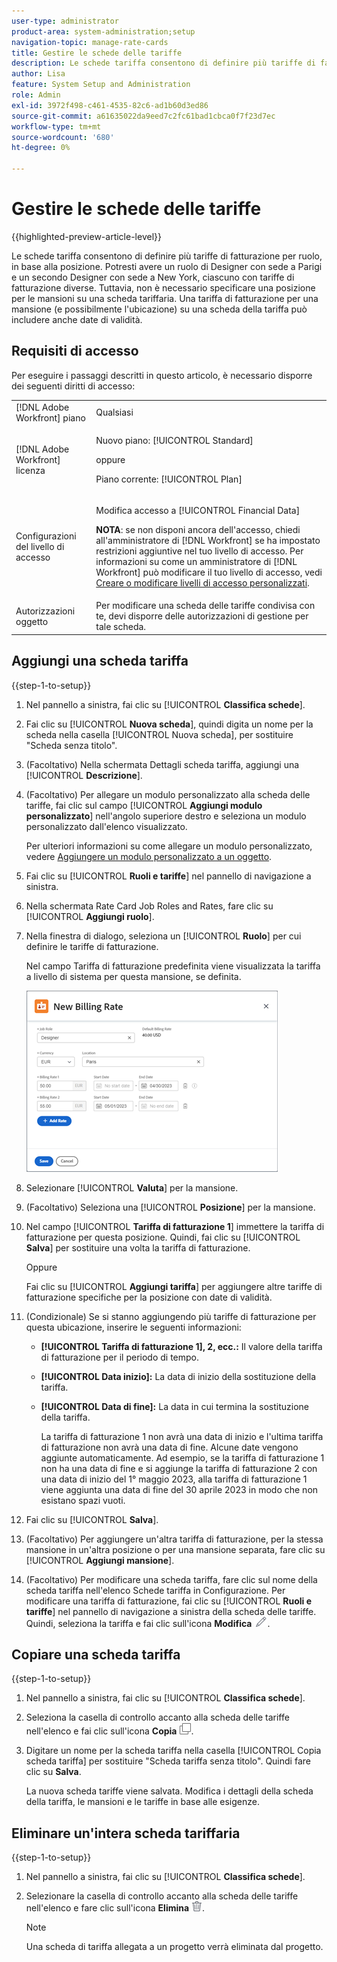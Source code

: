 ```yaml
---
user-type: administrator
product-area: system-administration;setup
navigation-topic: manage-rate-cards
title: Gestire le schede delle tariffe
description: Le schede tariffa consentono di definire più tariffe di fatturazione per ruolo, in base alla posizione.
author: Lisa
feature: System Setup and Administration
role: Admin
exl-id: 3972f498-c461-4535-82c6-ad1b60d3ed86
source-git-commit: a61635022da9eed7c2fc61bad1cbca0f7f23d7ec
workflow-type: tm+mt
source-wordcount: '680'
ht-degree: 0%

---
```


# Gestire le schede delle tariffe

{{highlighted-preview-article-level}}

Le schede tariffa consentono di definire più tariffe di fatturazione per ruolo, in base alla posizione. Potresti avere un ruolo di Designer con sede a Parigi e un secondo Designer con sede a New York, ciascuno con tariffe di fatturazione diverse. Tuttavia, non è necessario specificare una posizione per le mansioni su una scheda tariffaria. Una tariffa di fatturazione per una mansione (e possibilmente l&#39;ubicazione) su una scheda della tariffa può includere anche date di validità.

## Requisiti di accesso

Per eseguire i passaggi descritti in questo articolo, è necessario disporre dei seguenti diritti di accesso:

<table style="table-layout:auto"> 
 <col> 
 <col> 
 <tbody> 
  <tr> 
   <td role="rowheader">[!DNL Adobe Workfront] piano</td> 
   <td>Qualsiasi</td> 
  </tr> 
  <tr> 
   <td role="rowheader">[!DNL Adobe Workfront] licenza</td> 
   <td><p>Nuovo piano: [!UICONTROL Standard] </p>
       <p>oppure</p> 
       <p>Piano corrente: [!UICONTROL Plan] </p>
   </td>    
  </tr> 
  <tr> 
   <td role="rowheader">Configurazioni del livello di accesso</td> 
   <td> <p>Modifica accesso a [!UICONTROL Financial Data]</p> <p><b>NOTA</b>: se non disponi ancora dell'accesso, chiedi all'amministratore di [!DNL Workfront] se ha impostato restrizioni aggiuntive nel tuo livello di accesso. Per informazioni su come un amministratore di [!DNL Workfront] può modificare il tuo livello di accesso, vedi <a href="../../../administration-and-setup/add-users/configure-and-grant-access/create-modify-access-levels.md" class="MCXref xref">Creare o modificare livelli di accesso personalizzati</a>.</p> </td> 
  </tr> 
  <tr> 
   <td role="rowheader">Autorizzazioni oggetto</td> 
   <td>Per modificare una scheda delle tariffe condivisa con te, devi disporre delle autorizzazioni di gestione per tale scheda.</td> 
  </tr> 
 </tbody> 
</table>

## Aggiungi una scheda tariffa

{{step-1-to-setup}}

1. Nel pannello a sinistra, fai clic su [!UICONTROL **Classifica schede**].
1. Fai clic su [!UICONTROL **Nuova scheda**], quindi digita un nome per la scheda nella casella [!UICONTROL Nuova scheda], per sostituire &quot;Scheda senza titolo&quot;.
1. (Facoltativo) Nella schermata Dettagli scheda tariffa, aggiungi una [!UICONTROL **Descrizione**].
1. (Facoltativo) Per allegare un modulo personalizzato alla scheda delle tariffe, fai clic sul campo [!UICONTROL **Aggiungi modulo personalizzato**] nell&#39;angolo superiore destro e seleziona un modulo personalizzato dall&#39;elenco visualizzato.

   Per ulteriori informazioni su come allegare un modulo personalizzato, vedere [Aggiungere un modulo personalizzato a un oggetto](/help/quicksilver/workfront-basics/work-with-custom-forms/add-a-custom-form-to-an-object.md).

1. Fai clic su [!UICONTROL **Ruoli e tariffe**] nel pannello di navigazione a sinistra.
1. Nella schermata Rate Card Job Roles and Rates, fare clic su [!UICONTROL **Aggiungi ruolo**].
1. Nella finestra di dialogo, seleziona un [!UICONTROL **Ruolo**] per cui definire le tariffe di fatturazione.

   Nel campo Tariffa di fatturazione predefinita viene visualizzata la tariffa a livello di sistema per questa mansione, se definita.

   ![Finestra di dialogo Nuova tariffa di fatturazione](assets/location-rate-for-rate-card.png)

1. Selezionare [!UICONTROL **Valuta**] per la mansione.
1. (Facoltativo) Seleziona una [!UICONTROL **Posizione**] per la mansione.
1. Nel campo [!UICONTROL **Tariffa di fatturazione 1**] immettere la tariffa di fatturazione per questa posizione. Quindi, fai clic su [!UICONTROL **Salva**] per sostituire una volta la tariffa di fatturazione.

   Oppure

   Fai clic su [!UICONTROL **Aggiungi tariffa**] per aggiungere altre tariffe di fatturazione specifiche per la posizione con date di validità.

1. (Condizionale) Se si stanno aggiungendo più tariffe di fatturazione per questa ubicazione, inserire le seguenti informazioni:

   * **[!UICONTROL Tariffa di fatturazione 1], 2, ecc.:** Il valore della tariffa di fatturazione per il periodo di tempo.
   * **[!UICONTROL Data inizio]:** La data di inizio della sostituzione della tariffa.
   * **[!UICONTROL Data di fine]:** La data in cui termina la sostituzione della tariffa.

     La tariffa di fatturazione 1 non avrà una data di inizio e l&#39;ultima tariffa di fatturazione non avrà una data di fine. Alcune date vengono aggiunte automaticamente. Ad esempio, se la tariffa di fatturazione 1 non ha una data di fine e si aggiunge la tariffa di fatturazione 2 con una data di inizio del 1° maggio 2023, alla tariffa di fatturazione 1 viene aggiunta una data di fine del 30 aprile 2023 in modo che non esistano spazi vuoti.

1. Fai clic su [!UICONTROL **Salva**].
1. (Facoltativo) Per aggiungere un&#39;altra tariffa di fatturazione, per la stessa mansione in un&#39;altra posizione o per una mansione separata, fare clic su [!UICONTROL **Aggiungi mansione**].
1. (Facoltativo) Per modificare una scheda tariffa, fare clic sul nome della scheda tariffa nell&#39;elenco Schede tariffa in Configurazione. Per modificare una tariffa di fatturazione, fai clic su [!UICONTROL **Ruoli e tariffe**] nel pannello di navigazione a sinistra della scheda delle tariffe. Quindi, seleziona la tariffa e fai clic sull&#39;icona **Modifica** ![Modifica icona](assets/edit-icon.png).

## Copiare una scheda tariffa

{{step-1-to-setup}}

1. Nel pannello a sinistra, fai clic su [!UICONTROL **Classifica schede**].
1. Seleziona la casella di controllo accanto alla scheda delle tariffe nell&#39;elenco e fai clic sull&#39;icona **Copia** ![Copia icona](assets/copy-icon.png).
1. Digitare un nome per la scheda tariffa nella casella [!UICONTROL Copia scheda tariffa] per sostituire &quot;Scheda tariffa senza titolo&quot;. Quindi fare clic su **Salva**.

   La nuova scheda tariffe viene salvata. Modifica i dettagli della scheda della tariffa, le mansioni e le tariffe in base alle esigenze.

## Eliminare un&#39;intera scheda tariffaria

{{step-1-to-setup}}

1. Nel pannello a sinistra, fai clic su [!UICONTROL **Classifica schede**].
1. Selezionare la casella di controllo accanto alla scheda delle tariffe nell&#39;elenco e fare clic sull&#39;icona **Elimina** ![Elimina icona](assets/delete.png).

   >[!NOTE]
   >
   >Una scheda di tariffa allegata a un progetto verrà eliminata dal progetto.
